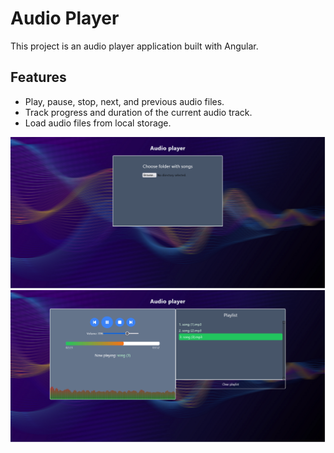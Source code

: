 # Audio Player

This project is an audio player application built with Angular.


## Features

- Play, pause, stop, next, and previous audio files.
- Track progress and duration of the current audio track.
- Load audio files from local storage.


![Audio Player Screenshot 1](https://github.com/petko940/audio-player/blob/main/src/assets/1.png)
![Audio Player Screenshot 2](https://github.com/petko940/audio-player/blob/main/src/assets/2.png)

  
